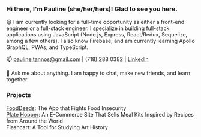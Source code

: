### Hi there, I'm Pauline (she/her/hers)! Glad to see you here. 

😄
I am currently looking for a full-time opportunity as either a front-end engineer or a full-stack engineer. I specialize in building full-stack applications using JavaScript (Node.js, Express, React/Redux, Sequelize, among a few others). I also know Firebase, and am currently learning Apollo GraphQL, PWAs, and TypeScript.

📫 
pauline.tannos@gmail.com  |  (718) 288 0382  |  <a href="https://www.linkedin.com/in/pauline-tannos/">LinkedIn</a>

💬 
Ask me about anything. I am happy to chat, make new friends, and learn together. 

### Projects

<a href="https://capstone-fooddeeds.web.app/">FoodDeeds</a>: The App that Fights Food Insecurity <br/>
<a href="http://plate-hopper.herokuapp.com/">Plate Hopper</a>: An E-Commerce Site That Sells Meal Kits Inspired by Recipes from Around the World<br/>
Flashcart: A Tool for Studying Art History 

